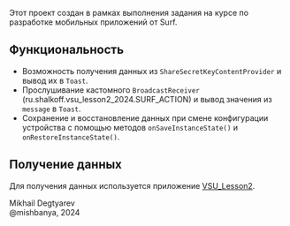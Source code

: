 Этот проект создан в рамках выполнения задания на курсе по разработке мобильных приложений от Surf.

## Функциональность

- Возможность получения данных из `ShareSecretKeyContentProvider` и вывод их в `Toast`.
- Прослушивание кастомного `BroadcastReceiver` (ru.shalkoff.vsu_lesson2_2024.SURF_ACTION) и вывод значения из `message` в `Toast`.
- Сохранение и восстановление данных при смене конфигурации устройства с помощью методов `onSaveInstanceState()` и `onRestoreInstanceState()`.

## Получение данных

Для получения данных используется приложение [VSU_Lesson2](https://github.com/shalkov/VSU_Lesson2). 

Mikhail Degtyarev  
@mishbanya, 2024


